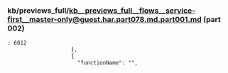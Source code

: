 ### kb/previews_full/kb__previews_full__flows__service-first__master-only@guest.har.part078.md.part001.md (part 002)

```md
: 6012
                    },
                    {
                      "functionName": "",

```

```
